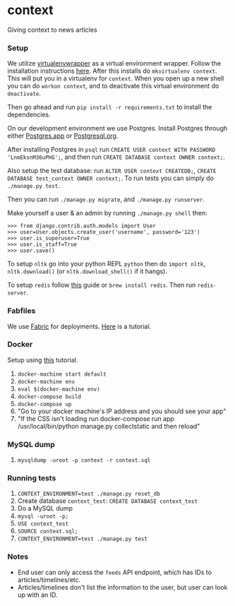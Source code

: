 # context

Giving context to news articles

### Setup

We utilize [virtualenvwrapper](http://virtualenvwrapper.readthedocs.org/en/latest/) as a virtual environment wrapper. Follow the installation instructions [here](http://virtualenvwrapper.readthedocs.org/en/latest/install.html). After this installs do `mkvirtualenv context`. This will put you in a virtualenv for `context`. When you open up a new shell you can do `workon context`, and to deactivate this virtual environment do `deactivate`.

Then go ahead and run `pip install -r requirements.txt` to install the dependencies.

On our development environment we use Postgres. Install Postgres through either [Postgres.app](http://postgresapp.com/) or [Postgresql.org](http://www.postgresql.org/download/).

After installing Postgres in `psql` run `CREATE USER context WITH PASSWORD 'LnmEksnM36uPHG';`, and then run `CREATE DATABASE context OWNER context;`.

Also setup the test database: run `ALTER USER context CREATEDB;`, `CREATE DATABASE test_context OWNER context;`. To run tests you can simply do `./manage.py test`.

Then you can run `./manage.py migrate`, and `./manage.py runserver`.

Make yourself a user & an admin by running `./manage.py shell` then:

```
>>> from django.contrib.auth.models import User
>>> user=User.objects.create_user('username', password='123')
>>> user.is_superuser=True
>>> user.is_staff=True
>>> user.save()
```

To setup `nltk` go into your python REPL `python` then do `import nltk`, `nltk.download()` (or `nltk.download_shell()` if it hangs).

To setup `redis` follow [this](http://redis.io/topics/quickstart) guide or `brew install redis`. Then run `redis-server`.

### Fabfiles

We use [Fabric](http://fabfile.org/) for deployments. [Here](https://micropyramid.com/blog/automate-django-deployments-with-fabfile/) is a tutorial.

### Docker

Setup using [this](https://github.com/SykoTheKiD/DockerDjangoRest) tutorial.

1. `docker-machine start default`
2. `docker-machine env`
3. `eval $(docker-machine env)`
4. `docker-compose build`
5. `docker-compose up`
6. "Go to your docker machine's IP address and you should see your app"
7. "If the CSS isn't loading run docker-compose run app /usr/local/bin/python manage.py collectstatic and then reload"

### MySQL dump

1. `mysqldump -uroot -p context -r context.sql`

### Running tests

1. `CONTEXT_ENVIRONMENT=test ./manage.py reset_db`
2. Create database `context_test`: `CREATE DATABASE context_test`
3. Do a MySQL dump
4. `mysql -uroot -p;`
5. `USE context_test`
6. `SOURCE context.sql;`
7. `CONTEXT_ENVIRONMENT=test ./manage.py test`

### Notes

- End user can only access the `feeds` API endpoint, which has IDs to articles/timelines/etc.
- Articles/timelines don't list the information to the user, but user can look up with an ID.
